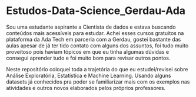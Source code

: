 # Estudos-Data-Science_Gerdau-Ada

Sou uma estudante aspirante a Cientista de dados e estava buscando conteúdos mais acessíveis para estudar. Achei esses cursos gratuitos na plataforma da Ada Tech em parceria com a Gerdau, gostei bastante das aulas apesar de já ter tido contato com alguns dos assuntos, foi tudo muito proveitoso pois haviam tópicos em que eu tinha algumas dúvidas e consegui aprender tudo e foi muito bom para revisar outros pontos.

Neste repositório coloquei toda a trajetória do que eu estudei/revisei sobre Análise Exploratória, Estatística e Machine Learning. Usando alguns datasets já conhecidos pra poder se familiarizar mais com os exemplos nas atividades e outros novos elaborados pelos próprios professores.

